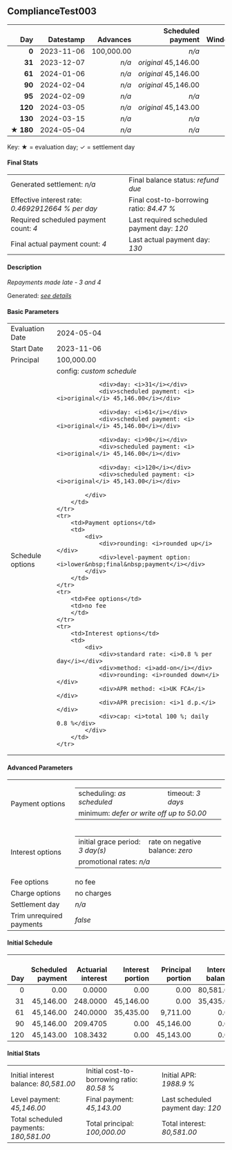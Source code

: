 <h2>ComplianceTest003</h2>
<table>
    <thead style="vertical-align: bottom;">
        <th class="ci00" style="text-align: right;">Day</th>
        <th class="ci01" style="text-align: right;">Datestamp</th>
        <th class="ci02" style="text-align: right;">Advances</th>
        <th class="ci03" style="text-align: right;">Scheduled payment</th>
        <th class="ci04" style="text-align: right;">Window</th>
        <th class="ci05" style="text-align: right;">Payment due</th>
        <th class="ci06" style="text-align: right;">Actual payments</th>
        <th class="ci07" style="text-align: right;">Paid by</th>
        <th class="ci08" style="text-align: right;">Net effect</th>
        <th class="ci09" style="text-align: right;">Payment status</th>
        <th class="ci10" style="text-align: right;">Balance status</th>
        <th class="ci11" style="text-align: right;">Actuarial interest</th>
        <th class="ci12" style="text-align: right;">New interest</th>
        <th class="ci13" style="text-align: right;">Interest portion</th>
        <th class="ci14" style="text-align: right;">Principal portion</th>
        <th class="ci15" style="text-align: right;">Interest balance</th>
        <th class="ci16" style="text-align: right;">Principal balance</th>
        <th class="ci17" style="text-align: right;">Settlement figure</th>
    </thead>
    <tr style="text-align: right;">
        <td class="ci00"><b>0</b></td>
        <td class="ci01" style="white-space: nowrap;">2023-11-06</td>
        <td class="ci02">100,000.00</td>
        <td class="ci03" style="white-space: nowrap;"><i>n/a<i></td>
        <td class="ci04">0</td>
        <td class="ci05">0.00</td>
        <td class="ci06"></td>
        <td class="ci07"></td>
        <td class="ci08">0.00</td>
        <td class="ci09"><i>none&nbsp;scheduled</i></td>
        <td class="ci10">open</td>
        <td class="ci11">0.0000</td>
        <td class="ci12">0.0000</td>
        <td class="ci13">0.00</td>
        <td class="ci14">0.00</td>
        <td class="ci15">805.8100</td>
        <td class="ci16">100,000.00</td>
        <td class="ci17">100,000.00</td>
    </tr>
    <tr style="text-align: right;">
        <td class="ci00"><b>31</b></td>
        <td class="ci01" style="white-space: nowrap;">2023-12-07</td>
        <td class="ci02"><i>n/a</i></td>
        <td class="ci03" style="white-space: nowrap;"><i>original</i> 45,146.00</td>
        <td class="ci04">1</td>
        <td class="ci05">45,146.00</td>
        <td class="ci06"><b>0</b>&nbsp;<i>confirmed</i>&nbsp;45,146.00</td>
        <td class="ci07"><b>31#0</b>&nbsp;45,146.00</td>
        <td class="ci08">45,146.00</td>
        <td class="ci09"><i>payment&nbsp;made</i></td>
        <td class="ci10">open</td>
        <td class="ci11">248.0000</td>
        <td class="ci12">0.0000</td>
        <td class="ci13">45,146.00</td>
        <td class="ci14">0.00</td>
        <td class="ci15">354.3500</td>
        <td class="ci16">100,000.00</td>
        <td class="ci17">79,654.00</td>
    </tr>
    <tr style="text-align: right;">
        <td class="ci00"><b>61</b></td>
        <td class="ci01" style="white-space: nowrap;">2024-01-06</td>
        <td class="ci02"><i>n/a</i></td>
        <td class="ci03" style="white-space: nowrap;"><i>original</i> 45,146.00</td>
        <td class="ci04">2</td>
        <td class="ci05">45,146.00</td>
        <td class="ci06"><b>0</b>&nbsp;<i>confirmed</i>&nbsp;45,146.00</td>
        <td class="ci07"><b>61#0</b>&nbsp;45,146.00</td>
        <td class="ci08">45,146.00</td>
        <td class="ci09"><i>payment&nbsp;made</i></td>
        <td class="ci10">open</td>
        <td class="ci11">240.0000</td>
        <td class="ci12">0.0000</td>
        <td class="ci13">35,435.00</td>
        <td class="ci14">9,711.00</td>
        <td class="ci15">0.0000</td>
        <td class="ci16">90,289.00</td>
        <td class="ci17">58,508.00</td>
    </tr>
    <tr style="text-align: right;">
        <td class="ci00"><b>90</b></td>
        <td class="ci01" style="white-space: nowrap;">2024-02-04</td>
        <td class="ci02"><i>n/a</i></td>
        <td class="ci03" style="white-space: nowrap;"><i>original</i> 45,146.00</td>
        <td class="ci04">3</td>
        <td class="ci05">45,146.00</td>
        <td class="ci06"></td>
        <td class="ci07"><b>95#0</b>&nbsp;45,146.00</td>
        <td class="ci08">0.00</td>
        <td class="ci09"><i>missed&nbsp;payment</i></td>
        <td class="ci10">open</td>
        <td class="ci11">209.4705</td>
        <td class="ci12">0.0000</td>
        <td class="ci13">0.00</td>
        <td class="ci14">0.00</td>
        <td class="ci15">0.0000</td>
        <td class="ci16">90,289.00</td>
        <td class="ci17">79,455.00</td>
    </tr>
    <tr style="text-align: right;">
        <td class="ci00"><b>95</b></td>
        <td class="ci01" style="white-space: nowrap;">2024-02-09</td>
        <td class="ci02"><i>n/a</i></td>
        <td class="ci03" style="white-space: nowrap;"><i>n/a<i></td>
        <td class="ci04">3</td>
        <td class="ci05">0.00</td>
        <td class="ci06"><b>0</b>&nbsp;<i>confirmed</i>&nbsp;45,146.00</td>
        <td class="ci07"></td>
        <td class="ci08">45,146.00</td>
        <td class="ci09"><i>extra&nbsp;payment</i></td>
        <td class="ci10">open</td>
        <td class="ci11">36.1156</td>
        <td class="ci12">0.0000</td>
        <td class="ci13">0.00</td>
        <td class="ci14">45,146.00</td>
        <td class="ci15">0.0000</td>
        <td class="ci16">45,143.00</td>
        <td class="ci17">37,920.00</td>
    </tr>
    <tr style="text-align: right;">
        <td class="ci00"><b>120</b></td>
        <td class="ci01" style="white-space: nowrap;">2024-03-05</td>
        <td class="ci02"><i>n/a</i></td>
        <td class="ci03" style="white-space: nowrap;"><i>original</i> 45,143.00</td>
        <td class="ci04">4</td>
        <td class="ci05">45,143.00</td>
        <td class="ci06"></td>
        <td class="ci07"><b>130#0</b>&nbsp;5,417.00</td>
        <td class="ci08">0.00</td>
        <td class="ci09"><i>missed&nbsp;payment</i></td>
        <td class="ci10">open</td>
        <td class="ci11">90.2860</td>
        <td class="ci12">18.0621</td>
        <td class="ci13">1,806.00</td>
        <td class="ci14">0.00</td>
        <td class="ci15">0.0000</td>
        <td class="ci16">45,143.00</td>
        <td class="ci17">45,143.00</td>
    </tr>
    <tr style="text-align: right;">
        <td class="ci00"><b>130</b></td>
        <td class="ci01" style="white-space: nowrap;">2024-03-15</td>
        <td class="ci02"><i>n/a</i></td>
        <td class="ci03" style="white-space: nowrap;"><i>n/a<i></td>
        <td class="ci04">4</td>
        <td class="ci05">0.00</td>
        <td class="ci06"><b>0</b>&nbsp;<i>confirmed</i>&nbsp;50,560.00</td>
        <td class="ci07"></td>
        <td class="ci08">50,560.00</td>
        <td class="ci09"><i>extra&nbsp;payment</i></td>
        <td class="ci10">refund&nbsp;due</td>
        <td class="ci11">36.1144</td>
        <td class="ci12">36.1144</td>
        <td class="ci13">3,611.00</td>
        <td class="ci14">46,949.00</td>
        <td class="ci15">0.0000</td>
        <td class="ci16">-1,806.00</td>
        <td class="ci17">-1,806.00</td>
    </tr>
    <tr style="text-align: right;">
        <td class="ci00">&#x2605;&nbsp;<b>180</b></td>
        <td class="ci01" style="white-space: nowrap;">2024-05-04</td>
        <td class="ci02"><i>n/a</i></td>
        <td class="ci03" style="white-space: nowrap;"><i>n/a<i></td>
        <td class="ci04">4</td>
        <td class="ci05">0.00</td>
        <td class="ci06"></td>
        <td class="ci07"></td>
        <td class="ci08">0.00</td>
        <td class="ci09"><i>information&nbsp;only</i></td>
        <td class="ci10">refund&nbsp;due</td>
        <td class="ci11">0.0000</td>
        <td class="ci12">0.0000</td>
        <td class="ci13">0.00</td>
        <td class="ci14">0.00</td>
        <td class="ci15">0.0000</td>
        <td class="ci16">-1,806.00</td>
        <td class="ci17">-1,806.00</td>
    </tr>
</table><p>Key: &#x2605; = evaluation day; &#x2713; = settlement day</p>
<h4>Final Stats</h4>
<table>
    <tr>
        <td>Generated settlement: <i><i>n/a</i></i></td>
        <td>Final balance status: <i>refund due</i></td>
    </tr>
    <tr>
        <td>Effective interest rate: <i>0.4692912664 % per day</i></td>
        <td>Final cost-to-borrowing ratio: <i>84.47 %</i></td>
    </tr>
    <tr>
        <td>Required scheduled payment count: <i>4</i></td>
        <td>Last required scheduled payment day: <i>120</i></td>
    </tr>
    <tr>
        <td>Final actual payment count: <i>4</i></td>
        <td>Last actual payment day: <i>130</i></td>
    </tr>
</table>

<h4>Description</h4>
<p><i>Repayments made late - 3 and 4</i></p>
<p>Generated: <i><a href="../GeneratedDate.html">see details</a></i></p>
<h4>Basic Parameters</h4>
<table>
    <tr>
        <td>Evaluation Date</td>
        <td>2024-05-04</td>
    </tr>
    <tr>
        <td>Start Date</td>
        <td>2023-11-06</td>
    </tr>
    <tr>
        <td>Principal</td>
        <td>100,000.00</td>
    </tr>
    <tr>
        <td>Schedule options</td>
        <td>
            <div>
                <div colspan="2">config: <i>custom schedule</i></div>
                
                <div>day: <i>31</i></div>
                <div>scheduled payment: <i><i>original</i> 45,146.00</i></div>
                
                <div>day: <i>61</i></div>
                <div>scheduled payment: <i><i>original</i> 45,146.00</i></div>
                
                <div>day: <i>90</i></div>
                <div>scheduled payment: <i><i>original</i> 45,146.00</i></div>
                
                <div>day: <i>120</i></div>
                <div>scheduled payment: <i><i>original</i> 45,143.00</i></div>
                
            </div>
        </td>
    </tr>
    <tr>
        <td>Payment options</td>
        <td>
            <div>
                <div>rounding: <i>rounded up</i></div>
                <div>level-payment option: <i>lower&nbsp;final&nbsp;payment</i></div>
            </div>
        </td>
    </tr>
    <tr>
        <td>Fee options</td>
        <td>no fee
        </td>
    </tr>
    <tr>
        <td>Interest options</td>
        <td>
            <div>
                <div>standard rate: <i>0.8 % per day</i></div>
                <div>method: <i>add-on</i></div>
                <div>rounding: <i>rounded down</i></div>
                <div>APR method: <i>UK FCA</i></div>
                <div>APR precision: <i>1 d.p.</i></div>
                <div>cap: <i>total 100 %; daily 0.8 %</div>
            </div>
        </td>
    </tr>
</table>
<h4>Advanced Parameters</h4>
<table>
    <tr>
        <td>Payment options</td>
        <td>
                <table>
                    <tr>
                        <td>scheduling: <i>as scheduled</i></td>
                        <td>timeout: <i>3 days</i></td>
                    </tr>
                    <tr>
                        <td colspan="2">minimum: <i>defer&nbsp;or&nbsp;write&nbsp;off&nbsp;up&nbsp;to&nbsp;50.00</i></td>
                    </tr>
                </table>
        </td>
    </tr>
    <tr>
        <td>Interest options</td>
        <td>
            <table>
                <tr>
                    <td>initial grace period: <i>3 day(s)</i></td>
                    <td>rate on negative balance: <i>zero</i></td>
                </tr>
                <tr>
                    <td colspan="2">promotional rates: <i><i>n/a</i></i></td>
                </tr>
            </table>
        </td>
    </tr>
    <tr>
        <td>Fee options</td>
        <td>no fee
        </td>
    </tr>
    <tr>
        <td>Charge options</td>
        <td>no charges
        </td>
    </tr>
    <tr>
        <td>Settlement day</td><td><i><i>n/a</i></i></td>
    </tr>
    <tr>
        <td>Trim unrequired payments</td><td><i>false</i></td>
    </tr>
</table><h4>Initial Schedule</h4>
<table>
    <thead style="vertical-align: bottom;">
        <th style="text-align: right;">Day</th>
        <th style="text-align: right;">Scheduled payment</th>
        <th style="text-align: right;">Actuarial interest</th>
        <th style="text-align: right;">Interest portion</th>
        <th style="text-align: right;">Principal portion</th>
        <th style="text-align: right;">Interest balance</th>
        <th style="text-align: right;">Principal balance</th>
        <th style="text-align: right;">Total actuarial interest</th>
        <th style="text-align: right;">Total interest</th>
        <th style="text-align: right;">Total principal</th>
    </thead>
    <tr style="text-align: right;">
        <td class="ci00">0</td>
        <td class="ci01" style="white-space: nowrap;">0.00</td>
        <td class="ci02">0.0000</td>
        <td class="ci03">0.00</td>
        <td class="ci04">0.00</td>
        <td class="ci05">80,581.00</td>
        <td class="ci06">100,000.00</td>
        <td class="ci07">0.0000</td>
        <td class="ci08">0.00</td>
        <td class="ci09">0.00</td>
    </tr>
    <tr style="text-align: right;">
        <td class="ci00">31</td>
        <td class="ci01" style="white-space: nowrap;">45,146.00</td>
        <td class="ci02">248.0000</td>
        <td class="ci03">45,146.00</td>
        <td class="ci04">0.00</td>
        <td class="ci05">35,435.00</td>
        <td class="ci06">100,000.00</td>
        <td class="ci07">248.0000</td>
        <td class="ci08">45,146.00</td>
        <td class="ci09">0.00</td>
    </tr>
    <tr style="text-align: right;">
        <td class="ci00">61</td>
        <td class="ci01" style="white-space: nowrap;">45,146.00</td>
        <td class="ci02">240.0000</td>
        <td class="ci03">35,435.00</td>
        <td class="ci04">9,711.00</td>
        <td class="ci05">0.00</td>
        <td class="ci06">90,289.00</td>
        <td class="ci07">488.0000</td>
        <td class="ci08">80,581.00</td>
        <td class="ci09">9,711.00</td>
    </tr>
    <tr style="text-align: right;">
        <td class="ci00">90</td>
        <td class="ci01" style="white-space: nowrap;">45,146.00</td>
        <td class="ci02">209.4705</td>
        <td class="ci03">0.00</td>
        <td class="ci04">45,146.00</td>
        <td class="ci05">0.00</td>
        <td class="ci06">45,143.00</td>
        <td class="ci07">697.4705</td>
        <td class="ci08">80,581.00</td>
        <td class="ci09">54,857.00</td>
    </tr>
    <tr style="text-align: right;">
        <td class="ci00">120</td>
        <td class="ci01" style="white-space: nowrap;">45,143.00</td>
        <td class="ci02">108.3432</td>
        <td class="ci03">0.00</td>
        <td class="ci04">45,143.00</td>
        <td class="ci05">0.00</td>
        <td class="ci06">0.00</td>
        <td class="ci07">805.8137</td>
        <td class="ci08">80,581.00</td>
        <td class="ci09">100,000.00</td>
    </tr>
</table>
<h4>Initial Stats</h4>
<table>
    <tr>
        <td>Initial interest balance: <i>80,581.00</i></td>
        <td>Initial cost-to-borrowing ratio: <i>80.58 %</i></td>
        <td>Initial APR: <i>1988.9 %</i></td>
    </tr>
    <tr>
        <td>Level payment: <i>45,146.00</i></td>
        <td>Final payment: <i>45,143.00</i></td>
        <td>Last scheduled payment day: <i>120</i></td>
    </tr>
    <tr>
        <td>Total scheduled payments: <i>180,581.00</i></td>
        <td>Total principal: <i>100,000.00</i></td>
        <td>Total interest: <i>80,581.00</i></td>
    </tr>
</table>